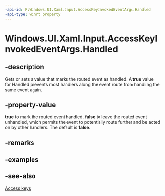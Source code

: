 ```yaml
---
-api-id: P:Windows.UI.Xaml.Input.AccessKeyInvokedEventArgs.Handled
-api-type: winrt property
---
```


<!-- Property syntax
public bool Handled { get;  set; }
-->

# Windows.UI.Xaml.Input.AccessKeyInvokedEventArgs.Handled

## -description
Gets or sets a value that marks the routed event as handled. A **true** value for Handled prevents most handlers along the event route from handling the same event again.



## -property-value
**true** to mark the routed event handled. **false** to leave the routed event unhandled, which permits the event to potentially route further and be acted on by other handlers. The default is **false**.

## -remarks

## -examples

## -see-also
[Access keys](/windows/uwp/design/input/access-keys)
